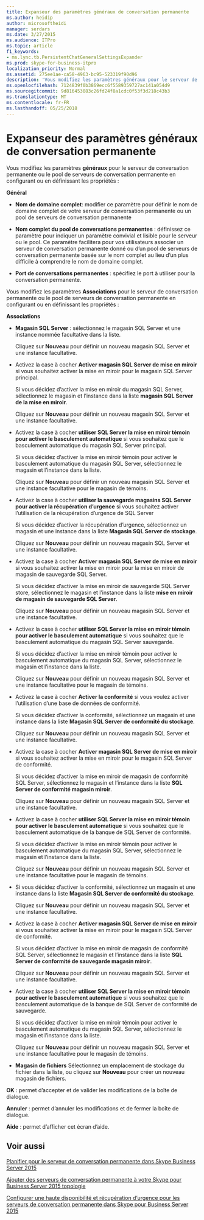 ```yaml
---
title: Expanseur des paramètres généraux de conversation permanente
ms.author: heidip
author: microsoftheidi
manager: serdars
ms.date: 3/27/2015
ms.audience: ITPro
ms.topic: article
f1_keywords:
- ms.lync.tb.PersistentChatGeneralSettingsExpander
ms.prod: skype-for-business-itpro
localization_priority: Normal
ms.assetid: 275ee1ae-ca58-4963-bc95-523319f90d96
description: 'Vous modifiez les paramètres généraux pour le serveur de conversation permanente ou le pool de serveurs de conversation permanente en configurant ou en définissant les propriétés :'
ms.openlocfilehash: 7124839f0b3869ecc6f5589359727ac141a054d9
ms.sourcegitcommit: 9d816453083c26fd24f8a1cdc0f53f3d218c43b3
ms.translationtype: MT
ms.contentlocale: fr-FR
ms.lasthandoff: 05/25/2018
---
```

# <a name="persistent-chat-general-settings-expander"></a>Expanseur des paramètres généraux de conversation permanente
 
Vous modifiez les paramètres **généraux** pour le serveur de conversation permanente ou le pool de serveurs de conversation permanente en configurant ou en définissant les propriétés :
  
 **Général**
  
- **Nom de domaine complet**: modifier ce paramètre pour définir le nom de domaine complet de votre serveur de conversation permanente ou un pool de serveurs de conversation permanente
    
- **Nom complet du pool de conversations permanentes** : définissez ce paramètre pour indiquer un paramètre convivial et lisible pour le serveur ou le pool. Ce paramètre facilitera pour vos utilisateurs associer un serveur de conversation permanente donné ou d’un pool de serveurs de conversation permanente basée sur le nom complet au lieu d’un plus difficile à comprendre le nom de domaine complet.
    
- **Port de conversations permanentes** : spécifiez le port à utiliser pour la conversation permanente.
    
Vous modifiez les paramètres **Associations** pour le serveur de conversation permanente ou le pool de serveurs de conversation permanente en configurant ou en définissant les propriétés :
  
 **Associations**
  
- **Magasin SQL Server** : sélectionnez le magasin SQL Server et une instance nommée facultative dans la liste.
    
    Cliquez sur **Nouveau** pour définir un nouveau magasin SQL Server et une instance facultative.
    
- Activez la case à cocher **Activer magasin SQL Server de mise en miroir** si vous souhaitez activer la mise en miroir pour le magasin SQL Server principal.
    
    Si vous décidez d’activer la mise en miroir du magasin SQL Server, sélectionnez le magasin et l’instance dans la liste **magasin SQL Server de la mise en miroir**.
    
    Cliquez sur **Nouveau** pour définir un nouveau magasin SQL Server et une instance facultative.
    
- Activez la case à cocher **utiliser SQL Server la mise en miroir témoin pour activer le basculement automatique** si vous souhaitez que le basculement automatique du magasin SQL Server principal.
    
    Si vous décidez d’activer la mise en miroir témoin pour activer le basculement automatique du magasin SQL Server, sélectionnez le magasin et l’instance dans la liste.
    
    Cliquez sur **Nouveau** pour définir un nouveau magasin SQL Server et une instance facultative pour le magasin de témoins.
    
- Activez la case à cocher **utiliser la sauvegarde magasins SQL Server pour activer la récupération d’urgence** si vous souhaitez activer l’utilisation de la récupération d’urgence de SQL Server
    
    Si vous décidez d’activer la récupération d’urgence, sélectionnez un magasin et une instance dans la liste **Magasin SQL Server de stockage**.
    
    Cliquez sur **Nouveau** pour définir un nouveau magasin SQL Server et une instance facultative.
    
- Activez la case à cocher **Activer magasin SQL Server de mise en miroir** si vous souhaitez activer la mise en miroir pour la mise en miroir de magasin de sauvegarde SQL Server.
    
    Si vous décidez d’activer la mise en miroir de sauvegarde SQL Server store, sélectionnez le magasin et l’instance dans la liste **mise en miroir de magasin de sauvegarde SQL Server**.
    
    Cliquez sur **Nouveau** pour définir un nouveau magasin SQL Server et une instance facultative.
    
- Activez la case à cocher **utiliser SQL Server la mise en miroir témoin pour activer le basculement automatique** si vous souhaitez que le basculement automatique du magasin SQL Server sauvegarde.
    
    Si vous décidez d’activer la mise en miroir témoin pour activer le basculement automatique du magasin SQL Server, sélectionnez le magasin et l’instance dans la liste.
    
    Cliquez sur **Nouveau** pour définir un nouveau magasin SQL Server et une instance facultative pour le magasin de témoins.
    
- Activez la case à cocher **Activer la conformité** si vous voulez activer l’utilisation d’une base de données de conformité.
    
    Si vous décidez d’activer la conformité, sélectionnez un magasin et une instance dans la liste **Magasin SQL Server de conformité du stockage**.
    
    Cliquez sur **Nouveau** pour définir un nouveau magasin SQL Server et une instance facultative.
    
- Activez la case à cocher **Activer magasin SQL Server de mise en miroir** si vous souhaitez activer la mise en miroir pour le magasin SQL Server de conformité.
    
    Si vous décidez d’activer la mise en miroir de magasin de conformité SQL Server, sélectionnez le magasin et l’instance dans la liste **SQL Server de conformité magasin miroir**.
    
    Cliquez sur **Nouveau** pour définir un nouveau magasin SQL Server et une instance facultative.
    
- Activez la case à cocher **utiliser SQL Server la mise en miroir témoin pour activer le basculement automatique** si vous souhaitez que le basculement automatique de la banque de SQL Server de conformité.
    
    Si vous décidez d’activer la mise en miroir témoin pour activer le basculement automatique du magasin SQL Server, sélectionnez le magasin et l’instance dans la liste.
    
    Cliquez sur **Nouveau** pour définir un nouveau magasin SQL Server et une instance facultative pour le magasin de témoins.
    
- Si vous décidez d’activer la conformité, sélectionnez un magasin et une instance dans la liste **Magasin SQL Server de conformité du stockage**.
    
    Cliquez sur **Nouveau** pour définir un nouveau magasin SQL Server et une instance facultative.
    
- Activez la case à cocher **Activer magasin SQL Server de mise en miroir** si vous souhaitez activer la mise en miroir pour le magasin SQL Server de conformité.
    
    Si vous décidez d’activer la mise en miroir de magasin de conformité SQL Server, sélectionnez le magasin et l’instance dans la liste **SQL Server de conformité de sauvegarde magasin miroir**.
    
    Cliquez sur **Nouveau** pour définir un nouveau magasin SQL Server et une instance facultative.
    
- Activez la case à cocher **utiliser SQL Server la mise en miroir témoin pour activer le basculement automatique** si vous souhaitez que le basculement automatique de la banque de SQL Server de conformité de sauvegarde.
    
    Si vous décidez d’activer la mise en miroir témoin pour activer le basculement automatique du magasin SQL Server, sélectionnez le magasin et l’instance dans la liste.
    
    Cliquez sur **Nouveau** pour définir un nouveau magasin SQL Server et une instance facultative pour le magasin de témoins.
    
- **Magasin de fichiers** Sélectionnez un emplacement de stockage du fichier dans la liste, ou cliquez sur **Nouveau** pour créer un nouveau magasin de fichiers.
    
 **OK** : permet d’accepter et de valider les modifications de la boîte de dialogue.
  
 **Annuler** : permet d’annuler les modifications et de fermer la boîte de dialogue.
  
 **Aide** : permet d’afficher cet écran d’aide.
  
## <a name="see-also"></a>Voir aussi

#### 

[Planifier pour le serveur de conversation permanente dans Skype Business Server 2015](../../../plan-your-deployment/persistent-chat-server/persistent-chat-server.md)
  
[Ajouter des serveurs de conversation permanente à votre Skype pour Business Server 2015 topologie](../../../deploy/deploy-persistent-chat-server/add-persistent-chat-server.md)
  
[Configurer une haute disponibilité et récupération d’urgence pour les serveurs de conversation permanente dans Skype pour Business Server 2015](../../../deploy/deploy-persistent-chat-server/configure-hadr-for-persistent-chat.md)

